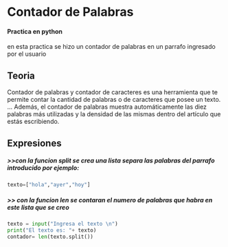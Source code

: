 # Contador de Palabras

#### Practica en python 

en esta practica se hizo un contador de palabras en un parrafo ingresado por el usuario 
## Teoria
Contador de palabras y contador de caracteres es una herramienta que te permite contar la cantidad de palabras o de caracteres que posee un texto. ... Además, el contador de palabras muestra automáticamente las diez palabras más utilizadas y la densidad de las mismas dentro del artículo que estás escribiendo.


## Expresiones
##### >>con la funcion split se crea una lista separa las palabras del parrafo introducido por ejemplo:

```python 
texto=["hola","ayer","hoy"]
```
##### >> con la funcion len se contaran el numero de palabras que habra en este lista que se creo
```python
texto = input("Ingresa el texto \n")
print("El texto es: "+ texto)
contador= len(texto.split())
```
